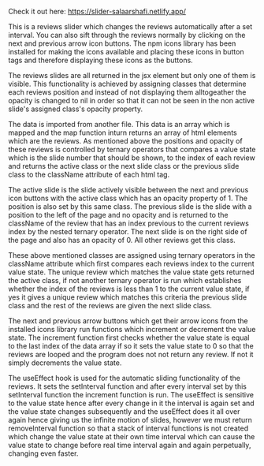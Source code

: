 Check it out here: https://slider-salaarshafi.netlify.app/

This is a reviews slider which changes the reviews automatically after a set interval. You can also sift through the reviews normally by clicking on the next and previous arrow icon buttons. The npm icons library has been installed for making the icons available and placing these icons in button tags and therefore displaying these icons as the buttons.

The reviews slides are all returned in the jsx element but only one of them is visible. This functionality is achieved by assigning classes that determine each reviews position and instead of not displaying them alltogeather the opacity is changed to nil in order so that it can not be seen in the non active slide's assigned class's opacity property. 

The data is imported from another file. This data is an array which is mapped and the map function inturn returns an array of html elements which are the reviews. As mentioned above the positions and opacity of these reviews is controlled by ternary operators that compares a value state which is the slide number that should be shown, to the index of each review and returns the active class or the next slide class or the previous slide class to the className attribute of each html tag.

The active slide is the slide actively visible between the next and previous icon buttons with the active class which has an opacity property of 1. The position is also set by this same class. The previous slide is the slide with a position to the left of the page and no opacity and is returned to the className of the review that has an index previous to the current reviews index by the nested ternary operator. The next slide is on the right side of the page and also has an opacity of 0. All other reviews get this class.

These above mentioned classes are assigned using ternary operators in the className attribute which first compares each reviews index to the current value state. The unique review which matches the value state gets returned the active class, if not another ternary operator is run which establishes whether the index of the reviews is less than 1 to the current value state, if yes it gives a unique review which matches this criteria the previous slide class and the rest of the reviews are given the next slide class.

The next and previous arrow buttons which get their arrow icons from the installed icons library run functions which increment or decrement the value state. The increment function first checks whether the value state is equal to the last index of the data array if so it sets the value state to 0 so that the reviews are looped and the program does not not return any review. If not it simply decrements the value state.

The useEffect hook is used for the automatic sliding functionality of the reviews. It sets the setInterval function and after every interval set by this setInterval function the increment function is run. The useEffect is sensitive to the value state hence after every change in it the interval is again set and the value state changes subsequently and the useEffect does it all over again hence giving us the infinite motion of slides, however we must return removeInterval function so that a stack of interval functions is not created which change the value state at their own time interval which can cause the value state to change before real time interval again and again perpetually, changing even faster.
